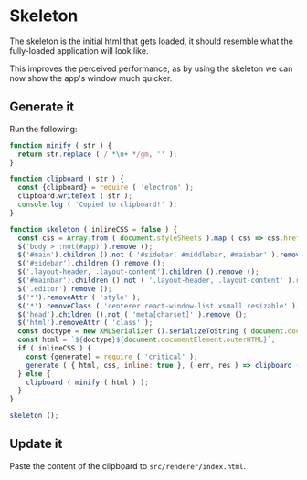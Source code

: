
# Skeleton

The skeleton is the initial html that gets loaded, it should resemble what the fully-loaded application will look like.

This improves the perceived performance, as by using the skeleton we can now show the app's window much quicker.

## Generate it

Run the following:

```js
function minify ( str ) {
  return str.replace ( / *\n+ */gm, '' );
}

function clipboard ( str ) {
  const {clipboard} = require ( 'electron' );
  clipboard.writeText ( str );
  console.log ( 'Copied to clipboard!' );
}

function skeleton ( inlineCSS = false ) {
  const css = Array.from ( document.styleSheets ).map ( css => css.href ).filter ( _.identity );
  $('body > :not(#app)').remove ();
  $('#main').children ().not ( '#sidebar, #middlebar, #mainbar' ).remove ();
  $('#sidebar').children ().remove ();
  $('.layout-header, .layout-content').children ().remove ();
  $('#mainbar').children ().not ( '.layout-header, .layout-content' ).remove ();
  $('.editor').remove ();
  $('*').removeAttr ( 'style' );
  $('*').removeClass ( 'centerer react-window-list xsmall resizable' );
  $('head').children ().not ( 'meta[charset]' ).remove ();
  $('html').removeAttr ( 'class' );
  const doctype = new XMLSerializer ().serializeToString ( document.doctype );
  const html = `${doctype}${document.documentElement.outerHTML}`;
  if ( inlineCSS ) {
    const {generate} = require ( 'critical' );
    generate ( { html, css, inline: true }, ( err, res ) => clipboard ( minify ( res ) ) );
  } else {
    clipboard ( minify ( html ) );
  }
}

skeleton ();
```

## Update it

Paste the content of the clipboard to `src/renderer/index.html`.
